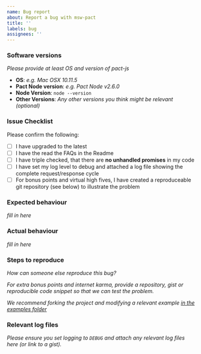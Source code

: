 ```yaml
---
name: Bug report
about: Report a bug with msw-pact
title: ''
labels: bug
assignees: ''
---
```


<!-- _Thank you for reporting a bug! We appreciate it very much. Issues are a big input into the priorities for Pact development -->

### Software versions

_Please provide at least OS and version of pact-js_

- **OS**: _e.g. Mac OSX 10.11.5_
- **Pact Node version**: _e.g. Pact Node v2.6.0_
- **Node Version**: `node --version`
- **Other Versions**: _Any other versions you think might be relevant (optional)_

### Issue Checklist

Please confirm the following:

- [ ] I have upgraded to the latest
- [ ] I have the read the FAQs in the Readme
- [ ] I have triple checked, that there are **no unhandled promises** in my code
- [ ] I have set my log level to debug and attached a log file showing the complete request/response cycle
- [ ] For bonus points and virtual high fives, I have created a reproduceable git repository (see below) to illustrate the problem

### Expected behaviour

_fill in here_

### Actual behaviour

_fill in here_

### Steps to reproduce

_How can someone else reproduce this bug?_

_For extra bonus points and internet karma, provide a repository, gist or reproducible code snippet so that we can test the problem._

_We recommend forking the project and modifying a relevant example [in the examples folder](https://github.com/pact-foundation/pact-js/blob/master/examples)_

### Relevant log files

_Please ensure you set logging to `DEBUG` and attach any relevant log files here (or link to a gist)._
